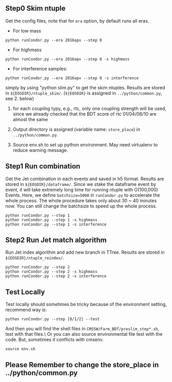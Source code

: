 ## Step0 Skim ntuple
Get the config files, note that for `era` option, by default runs all eras.
- For low mass
```
python runCondor.py --era 2016apv --step 0
```

- For highmass
```
python runCondor.py --era 2016apv --step 0 -s highmass
```

- For interference samples:
```
python runCondor.py --era 2016apv --step 0 -s interference
```

simply by using "python slim.py" to get the skim ntuples. Results are stored in `${EOSDIR}/ntuple_skim/`. (`${EOSDIR}` is assigned in `../python/common.py`, see 2. below)

1. for each coupilng typy, e.g., rtc, only one coupling strength will be used, since we already checked that the BDT score of rtc 01/04/08/10 are almost the same

2. Output directory is assigned (variable name: `store_place`) in `../python/common.py`. 
3. Source env.sh to set up python environment. May need virtualenv to reduce warning message.

## Step1 Run combination
Get the Jet combination in each events and saved in h5 format. Results are stored in `${EOSDIR}/dataframe/`. Since we stake the dataframe event by event, it will take extremely long time for running ntuple with O(100,000) Events. Here, we define `batchsize=5000` in `runCondor.py` to accelerate the whole process. The whole procedure takes only about 30 ~ 40 minutes now. You can still change the batchsize to speed up the whole process.
```
python runCondor.py --step 1
python runCondor.py --step 1 -s highmass
python runCondor.py --step 1 -s interference
```
## Step2 Run Jet match algorithm
Run Jet index algorithm and add new branch in TTree. Results are stored in `${EOSDIR}/ntuple_reindex/`.
```
python runCondor.py --step 2
python runCondor.py --step 2 -s highmass
python runCondor.py --step 2 -s interference
```

## Test Locally
Test locally should sometimes be tricky because of the environment setting, recommend way is:
```
python runCondor.py --step [0/1/2] --test
```
And then you will find the shell files in `CMSSW/Farm_BDT/preslim_step*.sh`, test with that files.\\
Or you can also source environmental file test with the code. But, sometimes it conflicts with cmsenv.
```
source env.sh
```

## Please Remember to change the store_place in ../python/common.py
